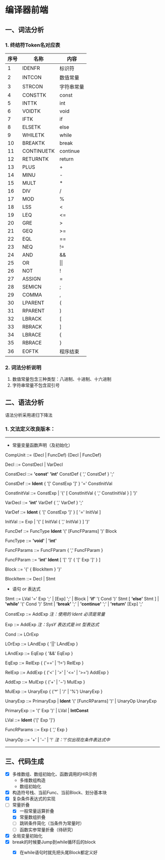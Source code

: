 # 编译器前端

## 一、词法分析

### 1. 终结符Token名对应表

| 序号 | 名称       | 内容       |
| ---- | ---------- | ---------- |
| 1    | IDENFR     | 标识符     |
| 2    | INTCON     | 数值常量   |
| 3    | STRCON     | 字符串常量 |
| 4    | CONSTTK    | const      |
| 5    | INTTK      | int        |
| 6    | VOIDTK     | void       |
| 7    | IFTK       | if         |
| 8    | ELSETK     | else       |
| 9    | WHILETK    | while      |
| 10   | BREAKTK    | break      |
| 11   | CONTINUETK | continue   |
| 12   | RETURNTK   | return     |
| 13   | PLUS       | +          |
| 14   | MINU       | -          |
| 15   | MULT       | *          |
| 16   | DIV        | /          |
| 17   | MOD        | %          |
| 18   | LSS        | <          |
| 19   | LEQ        | <=         |
| 20   | GRE        | \>          |
| 21   | GEQ        | \>=         |
| 22   | EQL        | ==         |
| 23   | NEQ        | !=         |
| 24   | AND        | &&         |
| 25   | OR         | \|\|       |
| 26   | NOT        | !          |
| 27   | ASSIGN     | =          |
| 28   | SEMICN     | ;          |
| 29   | COMMA      | ,          |
| 30   | LPARENT    | (          |
| 31   | RPARENT    | )          |
| 32   | LBRACK     | [          |
| 33   | RBRACK     | ]          |
| 34   | LBRACE     | {          |
| 35   | RBRACE     | }          |
| 36   | EOFTK     | 程序结束          |


### 2. 词法分析说明

1. 数值常量包含三种类型：八进制、十进制、十六进制
2. 字符串常量不包含双引号



## 二、语法分析

语法分析采用递归下降法

### 1. 文法定义改良版本：

------------------------------------------------------------------------------------------

- 常量变量函数声明（及初始化）

CompUnit ::= (Decl | FuncDef) {Decl | FuncDef}

 Decl ::= ConstDecl | VarDecl

ConstDecl ::= **'const'** **'int'** ConstDef { ',' ConstDef } ';'

ConstDef ::= **Ident** { '[' ConstExp ']' } '=' ConstInitVal

ConstInitVal ::= ConstExp | '{' [ ConstInitVal { ',' ConstInitVal } ] '}'

VarDecl ::= **'int'** VarDef { ',' VarDef } ';'

VarDef ::= **Ident** { '[' ConstExp ']' }  [ '=' InitVal ]

InitVal ::= Exp | '{' [ InitVal { ',' InitVal } ] '}' 

FuncDef ::= FuncType **Ident** '(' [FuncFParams] ')' Block 

FuncType ::= **'void'** |  **'int'** 

FuncFParams ::= FuncFParam { ',' FuncFParam } 

FuncFParam ::= **'int'** **Ident** [ '[' ']' { '[' Exp ']' } ] 

Block ::= '{' { BlockItem } '}' 

BlockItem ::= Decl | Stmt 



- 语句 or 表达式

Stmt ::= LVal '=' Exp ';' | [Exp] ';' | Block | **'if'** '( Cond ')' Stmt [ **'else'** Stmt ] | **'while'** '(' Cond ')' Stmt | **'break'** ';' | **'continue'** ';' | **'return'** [Exp] ';'

ConstExp ::= AddExp 	*注：使用的 Ident 必须是常量*

Exp ::= AddExp 	*注：SysY 表达式是 int 型表达式*



Cond ::= LOrExp 

LOrExp ::= LAndExp { '||' LAndExp }

LAndExp ::= EqExp { '&&' EqExp }

EqExp ::= RelExp { ('==' | '!=') RelExp }

RelExp ::= AddExp { ('<' | '>' | '<=' | '>=') AddExp }



AddExp ::= MulExp { ('+' | '−') MulExp }

MulExp ::= UnaryExp { ('*' | '/' | '%') UnaryExp }

UnaryExp ::= PrimaryExp | **Ident** '(' [FuncRParams] ')' | UnaryOp UnaryExp 

PrimaryExp ::= '(' Exp ')' | LVal | **IntConst** 

LVal ::= **Ident** {'[' Exp ']'} 

FuncRParams ::= Exp { ',' Exp } 

UnaryOp ::= '+' | '−' | '!' 	*注：'!'仅出现在条件表达式中*

---------------------------------------------

## 三、代码生成

- [x] 多维数组、数组初始化、函数调用的HIR示例
  - 多维数组构造
  - 数组初始化
- [x] 构造符号栈、当前Func、当前Block、划分基本块
- [x] 复杂条件表达式的实现
- [ ] 常量折叠
  - [x] 一般常量运算折叠
  - [x] 常量数组折叠
  - [ ] 跳转条件简化（当条件为常量时）
  - [ ] 函数实参常量折叠（待研究）
- [x] 全局变量初始化
- [x] break的时候要Jump到while循环后的block
  - [x] 在while语句时就先把头尾Block都定义好

